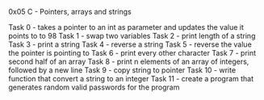 0x05 C - Pointers, arrays and strings

Task 0 - takes a pointer to an int as parameter and updates the value it points to to 98
Task 1 - swap two variables
Task 2 - print length of a string
Task 3 - print a string
Task 4 - reverse a string
Task 5 - reverse the value the pointer is pointing to
Task 6 - print every other character 
Task 7 - print second half of an array
Task 8 - print n elements of an array of integers, followed by a new line
Task 9 - copy string to pointer
Task 10 - write  function that convert a string to an integer
Task 11 - create a program that generates random valid passwords for the program
